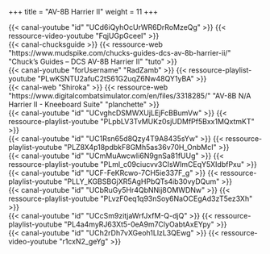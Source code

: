 +++
title = "AV-8B Harrier II"
weight = 11
+++

<div class="contenu"> <!-- le hangar de Sklang //-->
{{< canal-youtube "id" "UCd6iQyhOcUrWR6DrRoMzeQg" >}}
{{< ressource-video-youtube "FqjUGpGceeI" >}}
</div>

<div class="contenu"> <!-- Chuck's guide //-->
{{< canal-chucksguide >}}
{{< ressource-web "https://www.mudspike.com/chucks-guides-dcs-av-8b-harrier-ii/" "Chuck’s Guides – DCS AV-8B Harrier II" "tuto" >}}
</div>

<div class="contenu"> <!-- Razbam //-->
{{< canal-youtube "forUsername" "RadZamb" >}}
{{< ressource-playlist-youtube "PLwKSNTU2afuC2tS61G2uqZ6Nw48QY1yBA" >}}
</div>

<div class="contenu">
{{< canal-web "Shiroka" >}}
{{< ressource-web "https://www.digitalcombatsimulator.com/en/files/3318285/" "AV-8B N/A Harrier II - Kneeboard Suite" "planchette" >}}
</div>

<div class="contenu"> <!-- Olivier Gaming //-->
{{< canal-youtube "id" "UCvghcDSMWXUjLEjFcBBumVw" >}}
{{< ressource-playlist-youtube "PLpbLV3TvMUKz0sjUDMfPf5Bxx1MQxtmKT" >}}
</div>

<div class="contenu"> <!-- Spudknocker //-->
{{< canal-youtube "id" "UC1Rsn65d8Qzy4T9A8435sYw" >}}
{{< ressource-playlist-youtube "PLZ8X4p18pdbkF8GMh5as36v70H_OnbMcI" >}}
</div>

<div class="contenu"> <!-- RedKite //-->
{{< canal-youtube "id" "UCmMuAwcwIi6N9gnSa81fUUg" >}}
{{< ressource-playlist-youtube "PLml_c09ciucvv3CIsWImCEqY5XIdbfPxu" >}}
</div>

<div class="contenu"> <!-- Deephack //-->
{{< canal-youtube "id" "UCF-FeKRcwo-7CH5ie337F_g" >}}
{{< ressource-playlist-youtube "PLLY_KGBSBGjXR5AgHPbQTs4ib30vyDQum" >}}
</div>

<div class="contenu"> <!-- Pukin Dog //-->
{{< canal-youtube "id" "UCbRuGy5Hr4QbNNij8OMWDNw" >}}
{{< ressource-playlist-youtube "PLvzF0eq1q93nSoy6NaOCEgAd3zT5ez3Xh" >}}
</div>

<div class="contenu"> <!-- Tricker //-->
{{< canal-youtube "id" "UCcSm9zitjaWrfJxfM-Q-djQ" >}}
{{< ressource-playlist-youtube "PL4a4myRJ63Xt5-0eA9m7ClyOabtAxEYpy" >}}
</div>

<div class="contenu"> <!-- Growling Sidewinder //-->
{{< canal-youtube "id" "UCh2rDh7vXGeoh1LlzL3QEwg" >}}
{{< ressource-video-youtube "r1cxN2_geYg" >}}
</div>

